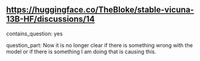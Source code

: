 ## https://huggingface.co/TheBloke/stable-vicuna-13B-HF/discussions/14

contains_question: yes

question_part: Now it is no longer clear if there is something wrong with the model or if there is something I am doing that is causing this.